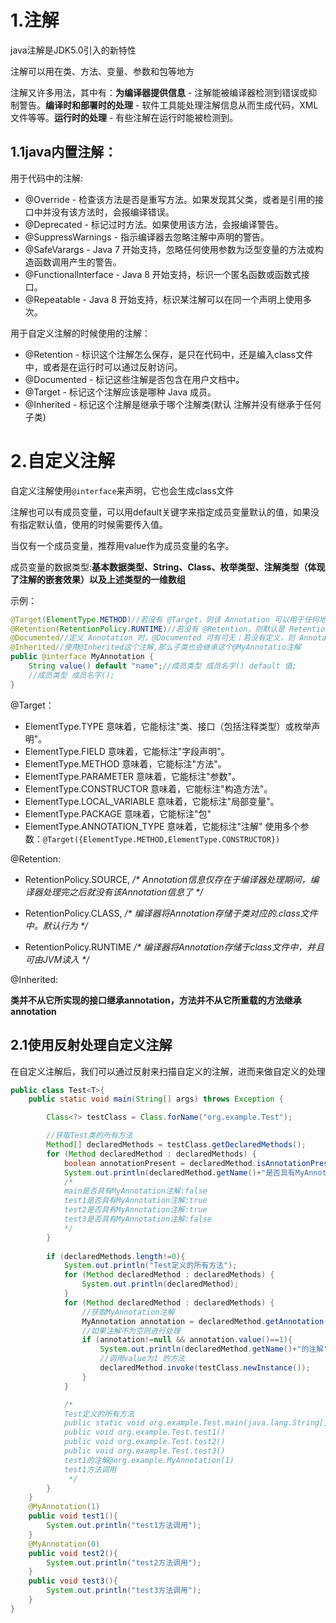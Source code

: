 # 1.注解

java注解是JDK5.0引入的新特性

注解可以用在类、方法、变量、参数和包等地方

注解又许多用法，其中有：**为编译器提供信息** - 注解能被编译器检测到错误或抑制警告。**编译时和部署时的处理** - 软件工具能处理注解信息从而生成代码，XML文件等等。**运行时的处理** - 有些注解在运行时能被检测到。

## 1.1java内置注解：

用于代码中的注解:

- @Override - 检查该方法是否是重写方法。如果发现其父类，或者是引用的接口中并没有该方法时，会报编译错误。
- @Deprecated - 标记过时方法。如果使用该方法，会报编译警告。
- @SuppressWarnings - 指示编译器去忽略注解中声明的警告。
- @SafeVarargs - Java 7 开始支持，忽略任何使用参数为泛型变量的方法或构造函数调用产生的警告。
- @FunctionalInterface - Java 8 开始支持，标识一个匿名函数或函数式接口。
- @Repeatable - Java 8 开始支持，标识某注解可以在同一个声明上使用多次。

用于自定义注解的时候使用的注解：

- @Retention - 标识这个注解怎么保存，是只在代码中，还是编入class文件中，或者是在运行时可以通过反射访问。
- @Documented - 标记这些注解是否包含在用户文档中。
- @Target - 标记这个注解应该是哪种 Java 成员。
- @Inherited - 标记这个注解是继承于哪个注解类(默认 注解并没有继承于任何子类)

# 2.自定义注解

自定义注解使用`@interface`来声明，它也会生成class文件

注解也可以有成员变量，可以用default关键字来指定成员变量默认的值，如果没有指定默认值，使用的时候需要传入值。

当仅有一个成员变量，推荐用value作为成员变量的名字。

成员变量的数据类型:**基本数据类型、String、Class、枚举类型、注解类型（体现了注解的嵌套效果）以及上述类型的一维数组**

示例：

```java
@Target(ElementType.METHOD)//若没有 @Target，则该 Annotation 可以用于任何地方。
@Retention(RetentionPolicy.RUNTIME)//若没有 @Retention，则默认是 RetentionPolicy.CLASS
@Documented//定义 Annotation 时，@Documented 可有可无；若没有定义，则 Annotation 不会出现在 javadoc 中。
@Inherited//使用@Inherited这个注解,那么子类也会继承这个@MyAnnotatio注解
public @interface MyAnnotation {
    String value() default "name";//成员类型 成员名字() default 值;
    //成员类型 成员名字();
}
```

@Target：

- ElementType.TYPE 意味着，它能标注"类、接口（包括注释类型）或枚举声明"。
- ElementType.FIELD 意味着，它能标注"字段声明"。
- ElementType.METHOD 意味着，它能标注"方法"。
- ElementType.PARAMETER 意味着，它能标注"参数"。
- ElementType.CONSTRUCTOR 意味着，它能标注"构造方法"。
- ElementType.LOCAL_VARIABLE 意味着，它能标注"局部变量"。
- ElementType.PACKAGE 意味着，它能标注"包"
- ElementType.ANNOTATION_TYPE 意味着，它能标注"注解"
    使用多个参数：`@Target({ElementType.METHOD,ElementType.CONSTRUCTOR})`

@Retention:

- RetentionPolicy.SOURCE,       */\* Annotation信息仅存在于编译器处理期间，编译器处理完之后就没有该Annotation信息了  \*/*

- RetentionPolicy.CLASS,       */\* 编译器将Annotation存储于类对应的.class文件中。默认行为  \*/*

- RetentionPolicy.RUNTIME       */\* 编译器将Annotation存储于class文件中，并且可由JVM读入 \*/*

@Inherited:

**类并不从它所实现的接口继承annotation，方法并不从它所重载的方法继承annotation**

## 2.1使用反射处理自定义注解

在自定义注解后，我们可以通过反射来扫描自定义的注解，进而来做自定义的处理

```java
public class Test<T>{
    public static void main(String[] args) throws Exception {

        Class<?> testClass = Class.forName("org.example.Test");

        //获取Test类的所有方法
        Method[] declaredMethods = testClass.getDeclaredMethods();
        for (Method declaredMethod : declaredMethods) {
            boolean annotationPresent = declaredMethod.isAnnotationPresent(MyAnnotation.class);
            System.out.println(declaredMethod.getName()+"是否具有MyAnnotation注解:"+annotationPresent);
            /*
            main是否具有MyAnnotation注解:false
            test1是否具有MyAnnotation注解:true
            test2是否具有MyAnnotation注解:true
            test3是否具有MyAnnotation注解:false
            */
        }
        
        if (declaredMethods.length!=0){
            System.out.println("Test定义的所有方法");
            for (Method declaredMethod : declaredMethods) {
                System.out.println(declaredMethod);
            }
            for (Method declaredMethod : declaredMethods) {
                //获取MyAnnotation注解
                MyAnnotation annotation = declaredMethod.getAnnotation(MyAnnotation.class);
                //如果注解不为空则进行处理
                if (annotation!=null && annotation.value()==1){
                    System.out.println(declaredMethod.getName()+"的注解"+annotation);
                    //调用value为1 的方法
                    declaredMethod.invoke(testClass.newInstance());
                }
            }

            /*
            Test定义的所有方法
            public static void org.example.Test.main(java.lang.String[]) throws java.lang.Exception
            public void org.example.Test.test1()
            public void org.example.Test.test2()
            public void org.example.Test.test3()
            test1的注解@org.example.MyAnnotation(1)
            test1方法调用
             */
        }
    }
    @MyAnnotation(1)
    public void test1(){
        System.out.println("test1方法调用");
    }
    @MyAnnotation(0)
    public void test2(){
        System.out.println("test2方法调用");
    }
    public void test3(){
        System.out.println("test3方法调用");
    }
}
```